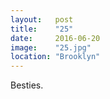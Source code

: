 ```yaml
---
layout:   post
title:    "25"
date:     2016-06-20
image:    "25.jpg"
location: "Brooklyn"
---
```


Besties.
